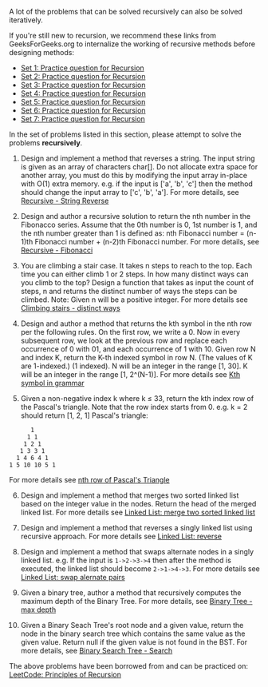 A lot of the problems that can be solved recursively can also be solved iteratively.

If you're still new to recursion, we recommend these links from GeeksForGeeks.org to internalize the working of recursive methods before designing methods:
* [Set 1: Practice question for Recursion](http://www.geeksforgeeks.org/practice-questions-for-recursion/)
* [Set 2: Practice question for Recursion](http://www.geeksforgeeks.org/practice-questions-for-recursion-set-2/)
* [Set 3: Practice question for Recursion](http://www.geeksforgeeks.org/practice-questions-for-recursion-set-3/)
* [Set 4: Practice question for Recursion](http://www.geeksforgeeks.org/practice-questions-for-recursion-set-4/)
* [Set 5: Practice question for Recursion](http://www.geeksforgeeks.org/practice-questions-for-recursion-set-5/)
* [Set 6: Practice question for Recursion](http://www.geeksforgeeks.org/practice-questions-for-recursion-set-6/)
* [Set 7: Practice question for Recursion](http://www.geeksforgeeks.org/practice-questions-for-recursion-set-7/)


In the set of problems listed in this section, please attempt to solve the problems **recursively**.
1. Design and implement a method that reverses a string. The input string is given as an array of characters char[]. Do not allocate extra space for another array, you must do this by modifying the input array in-place with O(1) extra memory. e.g. if the input is ['a', 'b', 'c'] then the method should change the input array to ['c', 'b', 'a']. For more details, see [Recursive - String Reverse](https://github.com/WomenWhoCodeBoston/algorithms/tree/master/challenges/Recursion/ReverseString)

2. Design and author a recursive solution to return the nth number in the Fibonacco series. Assume that the 0th number is 0, 1st number is 1, and the nth number greater than 1 is defined as: nth Fibonacci number = (n-1)th Fibonacci number + (n-2)th Fibonacci number. For more details, see [Recursive - Fibonacci](https://github.com/WomenWhoCodeBoston/algorithms/tree/master/challenges/Recursion/Fibonacci)

3. You are climbing a stair case. It takes n steps to reach to the top. Each time you can either climb 1 or 2 steps. In how many distinct ways can you climb to the top? Design a function that takes as input the count of steps, n and returns the distinct number of ways the steps can be climbed. Note: Given n will be a positive integer. For more details see [Climbing stairs - distinct ways](https://github.com/WomenWhoCodeBoston/algorithms/tree/master/challenges/Recursion/ClimbinStairs)

4. Design and author a method that returns the kth symbol in the nth row per the following rules. On the first row, we write a 0. Now in every subsequent row, we look at the previous row and replace each occurrence of 0 with 01, and each occurrence of 1 with 10. Given row N and index K, return the K-th indexed symbol in row N. (The values of K are 1-indexed.) (1 indexed). N will be an integer in the range [1, 30]. K will be an integer in the range [1, 2^(N-1)]. For more details see [Kth symbol in grammar](https://github.com/WomenWhoCodeBoston/algorithms/tree/master/challenges/Recursion/KthSymbolInGrammar)

5. Given a non-negative index k where k ≤ 33, return the kth index row of the Pascal's triangle. Note that the row index starts from 0. e.g. k = 2 should return [1, 2, 1]
Pascal's triangle:
```
      1
     1 1
    1 2 1
   1 3 3 1
  1 4 6 4 1
1 5 10 10 5 1
```
For more details see [nth row of Pascal's Triangle](https://github.com/WomenWhoCodeBoston/algorithms/tree/master/challenges/Recursion/NthRowOfPascalsTriangle)

6. Design and implement a method that merges two sorted linked list based on the integer value in the nodes. Return the head of the merged linked list. For more details see [Linked List: merge two sorted linked list](https://github.com/WomenWhoCodeBoston/algorithms/tree/master/challenges/Recursion/LinkedLists/MergeSortedLists)

7. Design and implement a method that reverses a singly linked list using recursive approach. For more details see [Linked List: reverse](https://github.com/WomenWhoCodeBoston/algorithms/tree/master/challenges/Recursion/LinkedLists/Reverse)

8. Design and implement a method that swaps alternate nodes in a singly linked list. e.g. If the input is `1->2->3->4` then after the method is executed, the linked list should become `2->1->4->3`. For more details see [Linked List: swap alernate pairs](https://github.com/WomenWhoCodeBoston/algorithms/tree/master/challenges/Recursion/LinkedLists/SwapNodesInPairs)

9. Given a binary tree, author a method that recursively computes the maximum depth of the Binary Tree. For more details, see [Binary Tree - max depth](https://github.com/WomenWhoCodeBoston/algorithms/tree/master/challenges/Recursion/BinaryTree/Height)

10. Given a Binary Seach Tree's root node and a given value, return the node in the binary search tree which contains the same value as the given value. Return null if the given value is not found in the BST. For more details, see [Binary Search Tree - Search](https://github.com/WomenWhoCodeBoston/algorithms/tree/master/challenges/Recursion/BinarySearchTree/Search)

The above problems have been borrowed from and can be practiced on: [LeetCode: Principles of Recursion](https://leetcode.com/explore/featured/card/recursion-i/250/principle-of-recursion/)
